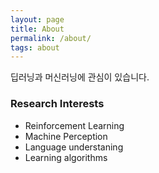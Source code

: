 ```yaml
---
layout: page
title: About
permalink: /about/
tags: about
---
```


딥러닝과 머신러닝에 관심이 있습니다.

### Research Interests

* Reinforcement Learning
* Machine Perception
* Language understaning
* Learning algorithms
